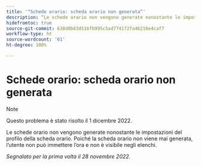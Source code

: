 ```yaml
---
title: '“Schede orario: scheda orario non generata”'
description: “Le schede orario non vengono generate nonostante le impostazioni del profilo della scheda orario.
hidefromtoc: true
source-git-commit: 638d0b83d516fb995c5ad774172fa46210e4caf7
workflow-type: ht
source-wordcount: '61'
ht-degree: 100%

---
```



# Schede orario: scheda orario non generata

>[!NOTE]
>Questo problema è stato risolto il 1 dicembre 2022.

Le schede orario non vengono generate nonostante le impostazioni del profilo della scheda orario. Poiché la scheda orario non viene mai generata, l’utente non può immettere l’ora e non è visibile negli elenchi.

_Segnalato per la prima volta il 28 novembre 2022._

